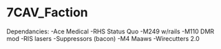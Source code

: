 # 7CAV_Faction
Dependancies:
-Ace Medical
-RHS Status Quo
-M249 w/rails
-M110 DMR mod
-RIS lasers
-Suppressors (bacon)
-M4 Maaws
-Wirecutters 2.0
